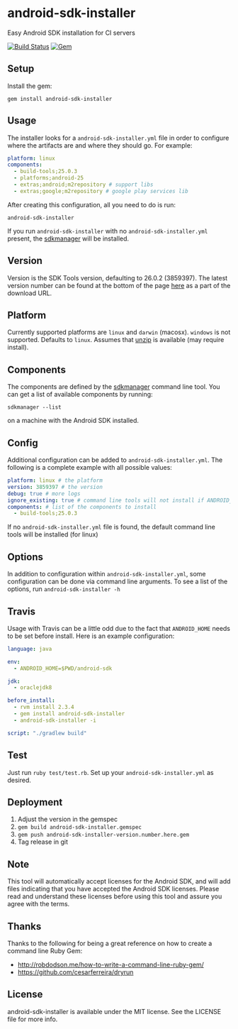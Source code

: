 # android-sdk-installer
Easy Android SDK installation for CI servers

[![Build Status](https://travis-ci.org/Commit451/android-sdk-installer.svg?branch=master)](https://travis-ci.org/Commit451/android-sdk-installer)
[![Gem](https://img.shields.io/gem/v/android-sdk-installer.svg)](https://rubygems.org/gems/android-sdk-installer)

## Setup
Install the gem:
```
gem install android-sdk-installer
```

## Usage
The installer looks for a `android-sdk-installer.yml` file in order to configure where the artifacts are and where they should go.
For example:
```yaml
platform: linux
components:
  - build-tools;25.0.3
  - platforms;android-25
  - extras;android;m2repository # support libs
  - extras;google;m2repository # google play services lib
```
After creating this configuration, all you need to do is run:
```shell
android-sdk-installer
```
If you run `android-sdk-installer` with no `android-sdk-installer.yml` present, the [sdkmanager](https://developer.android.com/studio/command-line/sdkmanager.html) will be installed.

## Version
Version is the SDK Tools version, defaulting to 26.0.2 (3859397). The latest version number can be found at the bottom of the page [here](https://developer.android.com/studio/index.html) as a part of the download URL.

## Platform
Currently supported platforms are `linux` and `darwin` (macosx). `windows` is not supported. Defaults to `linux`. Assumes that [unzip](https://linux.die.net/man/1/unzip) is available (may require install).

## Components
The components are defined by the [sdkmanager](https://developer.android.com/studio/command-line/sdkmanager.html) command line tool. You can get a list of available components by running:
```shell
sdkmanager --list
```
on a machine with the Android SDK installed.

## Config
Additional configuration can be added to `android-sdk-installer.yml`. The following is a complete example with all possible values:
```yaml
platform: linux # the platform
version: 3859397 # the version
debug: true # more logs
ignore_existing: true # command line tools will not install if ANDROID_HOME is found. Forces installation 
components: # list of the components to install
  - build-tools;25.0.3
```
If no `android-sdk-installer.yml` file is found, the default command line tools will be installed (for linux)

## Options
In addition to configuration within `android-sdk-installer.yml`, some configuration can be done via command line arguments. To see a list of the options, run `android-sdk-installer -h`

## Travis
Usage with Travis can be a little odd due to the fact that `ANDROID_HOME` needs to be set before install. Here is an example configuration:
```yml
language: java

env:
  - ANDROID_HOME=$PWD/android-sdk

jdk:
  - oraclejdk8

before_install:
  - rvm install 2.3.4
  - gem install android-sdk-installer
  - android-sdk-installer -i

script: "./gradlew build"
```

## Test
Just run `ruby test/test.rb`. Set up your `android-sdk-installer.yml` as desired.

## Deployment
1. Adjust the version in the gemspec
2. `gem build android-sdk-installer.gemspec`
3. `gem push android-sdk-installer-version.number.here.gem`
4. Tag release in git

## Note
This tool will automatically accept licenses for the Android SDK, and will add files indicating that you have accepted the Android SDK licenses. Please read and understand these licenses before using this tool and assure you agree with the terms. 

## Thanks
Thanks to the following for being a great reference on how to create a command line Ruby Gem:
  - http://robdodson.me/how-to-write-a-command-line-ruby-gem/
  - https://github.com/cesarferreira/dryrun

## License

android-sdk-installer is available under the MIT license. See the LICENSE file for more info.
